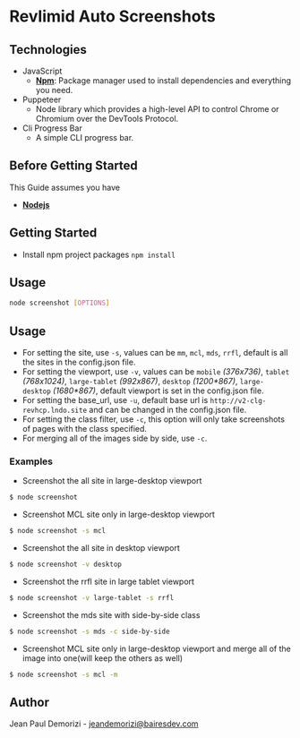 # Revlimid Auto Screenshots

## Technologies

- JavaScript
    - [**Npm**](https://www.npmjs.com): Package manager used to install dependencies and everything you need.
- Puppeteer
    - Node library which provides a high-level API to control Chrome or Chromium over the DevTools Protocol.
- Cli Progress Bar
    - A simple CLI progress bar.

## Before Getting Started
This Guide assumes you have
- [**Nodejs**](https://yoember.com/nodejs/the-best-way-to-install-node-js/)

## Getting Started

- Install npm project packages `npm install`

## Usage

```bash
node screenshot [OPTIONS]
```

## Usage

- For setting the site, use `-s`, values can be `mm`, `mcl`, `mds`, `rrfl`, default is all the sites in the config.json file.
- For setting the viewport, use `-v`, values can be `mobile` _(376x736)_, `tablet` _(768x1024)_, `large-tablet` _(992x867)_, `desktop` _(1200*867)_, `large-desktop` _(1680*867)_, default viewport is set in the config.json file.
- For setting the base_url, use `-u`, default base url is `http://v2-clg-revhcp.lndo.site` and can be changed in the config.json file.
- For setting the class filter, use `-c`, this option will only take screenshots of pages with the class specified.
- For merging all of the images side by side, use `-c`.

### Examples

* Screenshot the all site in large-desktop viewport 

```bash
$ node screenshot
```

* Screenshot MCL site only in large-desktop viewport

```bash
$ node screenshot -s mcl
```

* Screenshot the all site in desktop viewport

```bash
$ node screenshot -v desktop
```

* Screenshot the rrfl site in large tablet viewport

```bash
$ node screenshot -v large-tablet -s rrfl
```

* Screenshot the mds site with side-by-side class

```bash
$ node screenshot -s mds -c side-by-side
```

* Screenshot MCL site only in large-desktop viewport and merge all of the image into one(will keep the others as well)

```bash
$ node screenshot -s mcl -m
```

## Author

Jean Paul Demorizi - jeandemorizi@bairesdev.com


